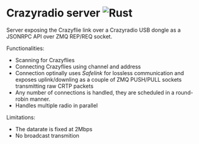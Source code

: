 # Crazyradio server ![Rust](https://github.com/ataffanel/crazyradio-server/workflows/Rust/badge.svg)

Server exposing the Crazyflie link over a Crazyradio USB dongle as a JSONRPC API over ZMQ REP/REQ socket.

Functionalities:

- Scanning for Crazyflies
- Connecting Crazyflies using channel and address
- Connection optinally uses *Safelink* for lossless communication and exposes uplink/downling as a couple of ZMQ PUSH/PULL sockets transmitting raw CRTP packets
- Any number of connections is handled, they are scheduled in a round-robin manner.
- Handles multiple radio in parallel

Limitations:

- The datarate is fixed at 2Mbps
- No broadcast transmition
